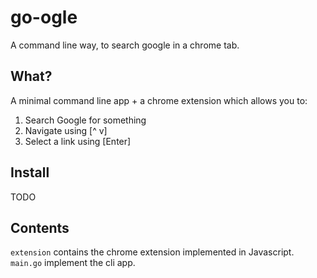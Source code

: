 # go-ogle

A command line way, to search google in a chrome tab.

## What?

A minimal command line app + a chrome extension which allows you to:
1. Search Google for something
2. Navigate using [^ v]
3. Select a link using [Enter]

## Install

TODO

## Contents

`extension` contains the chrome extension implemented in Javascript.
`main.go` implement the cli app.
